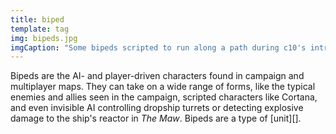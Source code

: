 ```yaml
---
title: biped
template: tag
img: bipeds.jpg
imgCaption: "Some bipeds scripted to run along a path during c10's intro"
---
```


Bipeds are the AI- and player-driven characters found in campaign and multiplayer maps. They can take on a wide range of forms, like the typical enemies and allies seen in the campaign, scripted characters like Cortana, and even invisible AI controlling dropship turrets or detecting explosive damage to the ship's reactor in _The Maw_. Bipeds are a type of [unit][].

